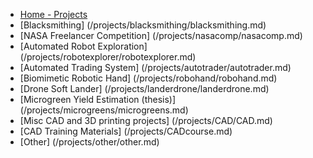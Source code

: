 - [Home \- Projects](/projects/README.md)
- [Blacksmithing]							(/projects/blacksmithing/blacksmithing.md)
- [NASA Freelancer Competition]				(/projects/nasacomp/nasacomp.md)
- [Automated Robot Exploration]				(/projects/robotexplorer/robotexplorer.md)
- [Automated Trading System]				(/projects/autotrader/autotrader.md)
- [Biomimetic Robotic Hand]					(/projects/robohand/robohand.md)
- [Drone Soft Lander]						(/projects/landerdrone/landerdrone.md)
- [Microgreen Yield Estimation \(thesis\)]	(/projects/microgreens/microgreens.md)
- [Misc CAD and 3D printing projects]		(/projects/CAD/CAD.md)
- [CAD Training Materials]						(/projects/CADcourse.md)
- [Other]									(/projects/other/other.md)
